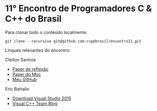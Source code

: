 11° Encontro de Programadores C & C++ do Brasil
======================================================================

Para clonar todo o conteúdo localmente:
```
git clone --recursive git@github.com:ccppbrasil/encontro11.git
```

Linques relevantes do encontro:

Cleiton Santoia
 - [Paper de reflexão](http://www.google.com/url?q=http%3A%2F%2Fwww.open-std.org%2Fjtc1%2Fsc22%2Fwg21%2Fdocs%2Fpapers%2F2014%2Fn3951.pdf&sa=D&sntz=1&usg=AFQjCNHXa2PzWy0XF9fOcM7tdabFCmqXcw)
 - [Paper do Moc](http://www.google.com/url?q=http%3A%2F%2Fwoboq.com%2Fblog%2Freflection-in-cpp-and-qt-moc.html&sa=D&sntz=1&usg=AFQjCNH5sGpN_l3HHur3ARLa1pbAnTp4DQ)
 - [Meu GitHub](https://www.google.com/url?q=https%3A%2F%2Fgithub.com%2Fcleitonsantoia&sa=D&sntz=1&usg=AFQjCNGLtdmGH3cZbDzKcX4EbAwR3EWXYQ)

Eric Battalio
 - [Download Visual Studio 2015](https://www.visualstudio.com/en-us/downloads/visual-studio-2015-downloads-vs.aspx)
 - [Visual C++ Team Blog](http://blogs.msdn.com/b/vcblog/)

